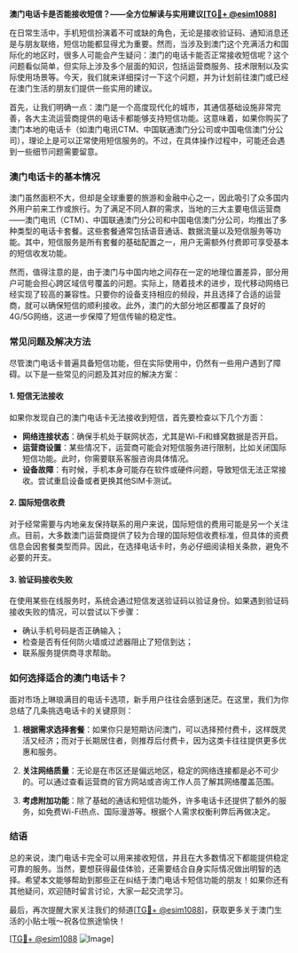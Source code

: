 **澳门电话卡是否能接收短信？——全方位解读与实用建议[[TG💪+ @esim1088](https://t.me/s/esim1088)]**

在日常生活中，手机短信扮演着不可或缺的角色，无论是接收验证码、通知消息还是与朋友联络，短信功能都显得尤为重要。然而，当涉及到澳门这个充满活力和国际化的地区时，很多人可能会产生疑问：澳门的电话卡能否正常接收短信呢？这个问题看似简单，但实际上涉及多个层面的知识，包括运营商服务、技术限制以及实际使用场景等。今天，我们就来详细探讨一下这个问题，并为计划前往澳门或已经在澳门生活的朋友们提供一些实用的建议。

首先，让我们明确一点：澳门是一个高度现代化的城市，其通信基础设施非常完善，各大主流运营商提供的电话卡都能够支持短信功能。这意味着，如果你购买了澳门本地的电话卡（如澳门电讯CTM、中国联通澳门分公司或中国电信澳门分公司），理论上是可以正常使用短信服务的。不过，在具体操作过程中，可能还会遇到一些细节问题需要留意。

### **澳门电话卡的基本情况**

澳门虽然面积不大，但却是全球重要的旅游和金融中心之一，因此吸引了众多国内外用户前来工作或旅行。为了满足不同人群的需求，当地的三大主要电信运营商——澳门电讯（CTM）、中国联通澳门分公司和中国电信澳门分公司，均推出了多种类型的电话卡套餐。这些套餐通常包括语音通话、数据流量以及短信服务等功能。其中，短信服务是所有套餐的基础配置之一，用户无需额外付费即可享受基本的短信收发功能。

然而，值得注意的是，由于澳门与中国内地之间存在一定的地理位置差异，部分用户可能会担心跨区域信号覆盖的问题。实际上，随着技术的进步，现代移动网络已经实现了较高的兼容性。只要你的设备支持相应的频段，并且选择了合适的运营商，就可以确保短信的顺利接收。此外，澳门的大部分地区都覆盖了良好的4G/5G网络，这进一步保障了短信传输的稳定性。

### **常见问题及解决方法**

尽管澳门电话卡普遍具备短信功能，但在实际使用中，仍然有一些用户遇到了障碍。以下是一些常见的问题及其对应的解决方案：

#### **1. 短信无法接收**
如果你发现自己的澳门电话卡无法接收到短信，首先要检查以下几个方面：
- **网络连接状态**：确保手机处于联网状态，尤其是Wi-Fi和蜂窝数据是否开启。
- **运营商设置**：某些情况下，运营商可能会对短信服务进行限制，比如关闭国际短信功能。此时，你需要联系客服咨询具体情况。
- **设备故障**：有时候，手机本身可能存在软件或硬件问题，导致短信无法正常接收。尝试重启设备或者更换其他SIM卡测试。

#### **2. 国际短信收费**
对于经常需要与内地亲友保持联系的用户来说，国际短信的费用可能是另一个关注点。目前，大多数澳门运营商提供了较为合理的国际短信收费标准，但具体的资费信息会因套餐类型而异。因此，在选择电话卡时，务必仔细阅读相关条款，避免不必要的开支。

#### **3. 验证码接收失败**
在使用某些在线服务时，系统会通过短信发送验证码以验证身份。如果遇到验证码接收失败的情况，可以尝试以下步骤：
- 确认手机号码是否正确输入；
- 检查是否有任何防火墙或过滤器阻止了短信到达；
- 联系服务提供商寻求帮助。

### **如何选择适合的澳门电话卡？**

面对市场上琳琅满目的电话卡选项，新手用户往往会感到迷茫。在这里，我们为你总结了几条挑选电话卡的关键原则：

1. **根据需求选择套餐**：如果你只是短期访问澳门，可以选择预付费卡，这样既灵活又经济；而对于长期居住者，则推荐后付费卡，因为这类卡往往提供更多优惠和服务。
   
2. **关注网络质量**：无论是在市区还是偏远地区，稳定的网络连接都是必不可少的。可以通过查看运营商的官方网站或咨询工作人员了解其网络覆盖范围。

3. **考虑附加功能**：除了基础的通话和短信功能外，许多电话卡还提供了额外的服务，如免费Wi-Fi热点、国际漫游等。根据个人需求权衡利弊后再做决定。

### **结语**

总的来说，澳门电话卡完全可以用来接收短信，并且在大多数情况下都能提供稳定可靠的服务。当然，要想获得最佳体验，还需要结合自身实际情况做出明智的选择。希望本文能够帮助到那些正在纠结于澳门电话卡短信功能的朋友！如果你还有其他疑问，欢迎随时留言讨论，大家一起交流学习。

最后，再次提醒大家关注我们的频道[[TG💪+ @esim1088](https://t.me/s/esim1088)]，获取更多关于澳门生活的小贴士哦～祝各位旅途愉快！

[[TG💪+ @esim1088](https://t.me/s/esim1088) ![Image](https://i.postimg.cc/4NQfJmqS/Snipaste-2025-05-13-00-14-12.png)]